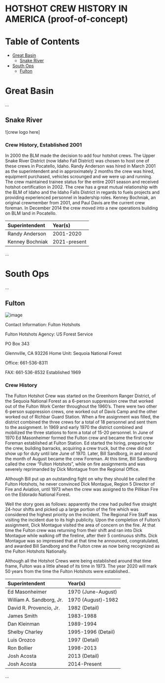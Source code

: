 # HOTSHOT CREW HISTORY IN AMERICA (proof-of-concept)

# Table of Contents <!-- omit in toc --> 

- [Great Basin](#great-basin)
  - [Snake River](#snake-river)
- [South Ops](#south-ops)
  - [Fulton](#fulton)  

# Great Basin

...

## Snake River 

![crew logo here]

### Crew History, Established 2001

In 2000 the BLM made the decision to add four hotshot crews. The Upper
Snake River District (now Idaho Fall District) was chosen to host one of
these crews in Pocatello, Idaho. Randy Anderson was hired in March 2001
as the superintendent and in approximately 2 months the crew was hired,
equipment purchased, vehicles scrounged and we were up and running. The
crew maintained trainee status for the entire 2001 season and received
hotshot certification in 2002. The crew has a great mutual relationship with
the BLM of Idaho and the Idaho Falls District in regards to fuels projects
and providing experienced personnel in leadership roles. Kenney Bochniak,
an original crewmember from 2001, and Paul Davis are the current crew
foreman. In December 2014 the crew moved into a new operations building
on BLM land in Pocatello.

 Superintendent | Year(s) 
 :- | :- 
 Randy Anderson | 2001-2020 
 Kenney Bochniak | 2021-present 

...

# South Ops

...

## Fulton 
![image](https://user-images.githubusercontent.com/8397034/191100031-820db6eb-a492-438c-a5e7-fbc083072d63.png)

Contact Information: Fulton Hotshots

Fulton Hotshots Agency: US Forest Service

PO Box 343

Glennville, CA 93226 Home Unit: Sequoia National Forest

Office: 661-536-8311

FAX: 661-536-8532 Established 1969

### Crew History

The Fulton Hotshot Crew was started on the Greenhorn Ranger District, of the Sequoia
National Forest as a 6-person suppression crew that worked out of the Fulton Work
Center throughout the 1960’s. There were two other 6-person suppression crews, one
worked out of Davis Camp and the other worked out of Richbar Guard Station. When a
fire assignment was filled, the district combined the three crews for a total of 18
personnel and sent them to the assignment.
In 1969 and early 1970 the district combined and mobilized the three stations to form a
total of 15-20 personnel. In June of 1970 Ed Masonheimer formed the Fulton crew and
became the first crew Foreman established at Fulton Station. Ed started the hiring,
preparing for the crew, building barracks, acquiring a crew truck, but the crew did not
show up for duty until late June of 1970. Later, Bill Sandborg, in and around the month
of August became the crew Foreman. At this time, Bill Sandborg called the crew
“Fulton Hotshots”, while on fire assignments and was severely reprimanded by Dick
Montague from the Regional Office.

Although Bill put up an outstanding fight on why they should be called the Fulton
Hotshots, he never convinced Dick Montague, Region 5 Director of Fire and Aviation,
until 1973 when the crew was assigned to the Pillikan Fire on the Eldorado National
Forest.

Well the story goes as follows: apparently the crew had pulled five straight 24-hour
shifts and picked up a large portion of the fire which was considered the highest priority
on the incident. The Regional Fire Staff was visiting the incident due to its high publicity.
Upon the completion of Fulton’s assignment, Dick Montague visited the area of concern
on the fire. At that time the Fulton crew was returning from their shift and ran into Dick
Montague while walking off the fireline, after their 5 continuous shifts. Dick Montague
was so impressed that at that time he announced, congratulated, and awarded Bill
Sandborg and the Fulton crew as now being recognized as the Fulton Hotshots
Nationally.

Although all the Hotshot Crews were being established around that time frame, Fulton
was a little ahead of its time in 1973. The year 2020 will mark 50 years from the time
the Fulton Hotshots were established..

 Superintendent | Year(s) 
 :- | :- 
Ed Masonheimer | 1970 (June-August)
William A. Sandborg, Jr. | 1970 (August)-1982
David R. Provencio, Jr. | 1982 (Detail)
James Smith | 1983-1988
Dan Kleinman | 1989-1994
Shelby Charley | 1995-1996 (Detail)
Luis Orozco | 1997 (Detail)
Ron Bollier | 1998-2013
Josh Acosta | 2013 (Detail)
Josh Acosta | 2014-Present

...
